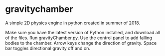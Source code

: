 # gravitychamber
A simple 2D physics engine in python created in summer of 2018.

Make sure you have the latest version of Python installed, and download all of the files. Run gravityChamber.py. Use the control panel to add falling bodies to the chamber. Arrow keys change the direction of gravity. Space bar toggles directional gravity off and on.
